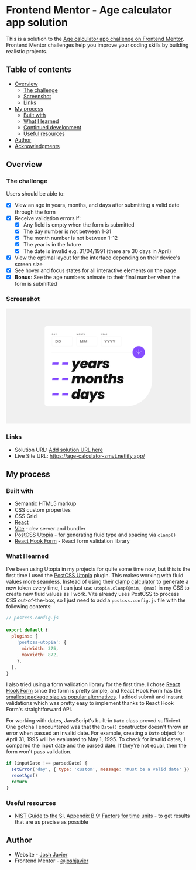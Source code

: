 # Frontend Mentor - Age calculator app solution

This is a solution to the [Age calculator app challenge on Frontend Mentor](https://www.frontendmentor.io/challenges/age-calculator-app-dF9DFFpj-Q). Frontend Mentor challenges help you improve your coding skills by building realistic projects.

## Table of contents

- [Overview](#overview)
  - [The challenge](#the-challenge)
  - [Screenshot](#screenshot)
  - [Links](#links)
- [My process](#my-process)
  - [Built with](#built-with)
  - [What I learned](#what-i-learned)
  - [Continued development](#continued-development)
  - [Useful resources](#useful-resources)
- [Author](#author)
- [Acknowledgments](#acknowledgments)

## Overview

### The challenge

Users should be able to:

- [x] View an age in years, months, and days after submitting a valid date through the form
- [x] Receive validation errors if:
  - [x] Any field is empty when the form is submitted
  - [x] The day number is not between 1-31
  - [x] The month number is not between 1-12
  - [x] The year is in the future
  - [x] The date is invalid e.g. 31/04/1991 (there are 30 days in April)
- [x] View the optimal layout for the interface depending on their device's screen size
- [x] See hover and focus states for all interactive elements on the page
- [x] **Bonus**: See the age numbers animate to their final number when the form is submitted

### Screenshot

![](./screenshot.png)

### Links

- Solution URL: [Add solution URL here](https://your-solution-url.com)
- Live Site URL: https://age-calculator-zmvt.netlify.app/

## My process

### Built with

- Semantic HTML5 markup
- CSS custom properties
- CSS Grid
- [React](https://reactjs.org/)
- [Vite](https://vitejs.dev/) - dev server and bundler
- [PostCSS Utopia](https://www.npmjs.com/package/postcss-utopia) - for generating fluid type and spacing via `clamp()`
- [React Hook Form](https://www.react-hook-form.com/) - React form validation library

### What I learned

I've been using Utopia in my projects for quite some time now, but this is the first time I used the [PostCSS Utopia](https://www.npmjs.com/package/postcss-utopia) plugin. This makes working with fluid values more seamless. Instead of using their [clamp calculator](https://utopia.fyi/clamp/calculator?a=320,1240) to generate a new token every time, I can just use `utopia.clamp(@min, @max)` in my CSS to create new fluid values as I work. Vite already uses PostCSS to process CSS out-of-the-box, so I just need to add a `postcss.config.js` file with the following contents:

```js
// postcss.config.js

export default {
  plugins: {
    'postcss-utopia': {
      minWidth: 375,
      maxWidth: 872,
    },
  },
}
```

I also tried using a form validation library for the first time. I chose [React Hook Form](https://www.react-hook-form.com/) since the form is pretty simple, and React Hook Form has the [smallest package size vs popular alternatives](https://www.react-hook-form.com/faqs/#ReactHookFormFormikorReduxForm). I added submit and instant validations which was pretty easy to implement thanks to React Hook Form's straightforward API.

For working with dates, JavaScript's built-in `Date` class proved sufficient. One gotcha I encountered was that the `Date()` constructor doesn't throw an error when passed an invalid date. For example, creating a `Date` object for April 31, 1995 will be evaluated to May 1, 1995. To check for invalid dates, I compared the input date and the parsed date. If they're not equal, then the form won't pass validation.

```js
if (inputDate !== parsedDate) {
  setError('day', { type: 'custom', message: 'Must be a valid date' })
  resetAge()
  return
}
```

### Useful resources

- [NIST Guide to the SI, Appendix B.9: Factors for time units](https://www.nist.gov/pml/special-publication-811/nist-guide-si-appendix-b-conversion-factors/nist-guide-si-appendix-b9#TIME) - to get results that are as precise as possible

## Author

- Website - [Josh Javier](https://joshjavier.github.io/)
- Frontend Mentor - [@joshjavier](https://www.frontendmentor.io/profile/joshjavier)
